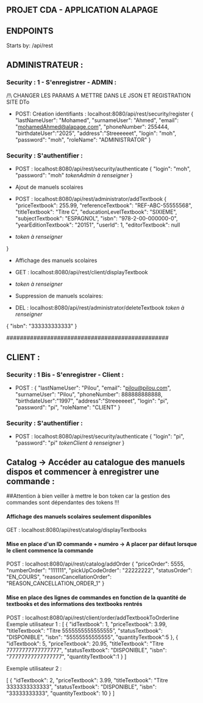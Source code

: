 ## PROJET CDA - APPLICATION ALAPAGE
## ENDPOINTS
Starts by: /api/rest

## ADMINISTRATEUR : 
### Security : 1 - S'enregistrer - ADMIN :
/!\ CHANGER LES PARAMS A METTRE DANS LE JSON ET REGISTRATION SITE DTo

- POST: Création identifiants : localhost:8080/api/rest/security/register
  {
  "lastNameUser": "Mohamed",
  "surnameUser": "Ahmed",
  "email": "mohamedAhmed@alapage.com",
  "phoneNumber": 255444,
  "birthdateUser":"2025",
  "address":"Streeeeeet",
  "login": "moh",
  "password": "moh",
  "roleName": "ADMINISTRATOR"
  }

### Security : S'authentifier :
- POST : localhost:8080/api/rest/security/authenticate
  {
  "login": "moh",
  "password": "moh"
  *tokenAdmin à renseigner*
  }

- Ajout de manuels scolaires
- POST : localhost:8080/api/rest/administrator/addTextbook
{
"priceTextbook": 255.99,
"referenceTextbook": "REF-ABC-55555568",
"titleTextbook": "Titre C",
"educationLevelTextbook": "SIXIEME",
"subjectTextbook": "ESPAGNOL",
"isbn": "978-2-00-000000-0",
"yearEditionTextbook": "20151",
"userId": 1,
"editorTextbook": null
-   *token à renseigner*

}

- Affichage des manuels scolaires
- GET : localhost:8080/api/rest/client/displayTextbook
- *token à renseigner*


- Suppression de manuels scolaires: 
- DEL : localhost:8080/api/rest/administrator/deleteTextbook
*token à renseigner*

{
"isbn": "333333333333"
}


################################################
## CLIENT : 

### Security : 1 Bis - S'enregistrer - Client  :
- POST :
  {
  "lastNameUser": "Pilou",
  "email": "pilou@pilou.com",
  "surnameUser": "Pilou",
  "phoneNumber": 888888888888,
  "birthdateUser":"1997",
  "address":"Streeeeeet",
  "login": "pi",
  "password": "pi",
  "roleName": "CLIENT"
  }

### Security : S'authentifier :
- POST : localhost:8080/api/rest/security/authenticate
  {
  "login": "pi",
  "password": "pi"
  *tokenClient à renseigner*
  }



## Catalog → Accéder au catalogue des manuels dispos et commencer à enregistrer une commande :
##Attention à bien veiller à mettre le bon token car la gestion des commandes sont dépendantes des tokens !!!

#### Affichage des manuels scolaires seulement disponibles
GET : localhost:8080/api/rest/catalog/displayTextbooks

#### Mise en place d'un ID commande + numéro → A placer par défaut lorsque le client commence la commande
POST : localhost:8080/api/rest/catalog/addOrder
{
  "priceOrder": 5555,
  "numberOrder": "111111",
  "pickUpCodeOrder": "22222222",
  "statusOrder": "EN_COURS",
  "reasonCancellationOrder": "REASON_CANCELLATION_ORDER_1"
}

#### Mise en place des lignes de commandes en fonction de la quantité de textbooks et des informations des textbooks rentrés 

POST : localhost:8080/api/rest/client/order/addTextbookToOrderline
Exemple utilisateur 1 :
[
{
"idTextbook": 1,
"priceTextbook": 3.99,
"titleTextbook": "Titre 5555555555555555",
"statusTextbook": "DISPONIBLE",
"isbn": "55555555555555",
"quantityTextbook":5
},
{
"idTextbook": 5,
"priceTextbook": 20.95,
"titleTextbook": "Titre 77777777777777777",
"statusTextbook": "DISPONIBLE",
"isbn": "77777777777777777",
"quantityTextbook":1
}
]

Exemple utilisateur 2 :

[
{
"idTextbook": 2,
"priceTextbook": 3.99,
"titleTextbook": "Titre 3333333333333",
"statusTextbook": "DISPONIBLE",
"isbn": "33333333333",
"quantityTextbook": 10
}
]